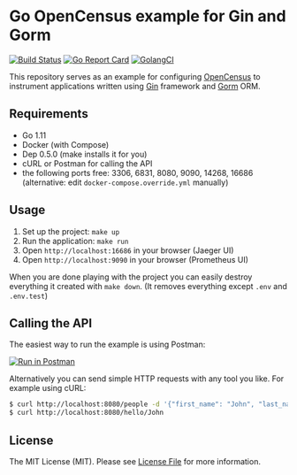 # Go OpenCensus example for Gin and Gorm

[![Build Status](https://img.shields.io/travis/com/sagikazarmark/go-gin-gorm-opencensus.svg?style=flat-square)](https://travis-ci.com/sagikazarmark/go-gin-gorm-opencensus)
[![Go Report Card](https://goreportcard.com/badge/github.com/hashicorp/go-gin-gorm-opencensus?style=flat-square)](https://goreportcard.com/report/github.com/hashicorp/go-gin-gorm-opencensus)
[![GolangCI](https://golangci.com/badges/github.com/hashicorp/go-gin-gorm-opencensus.svg)](https://golangci.com/r/github.com/hashicorp/go-gin-gorm-opencensus)

This repository serves as an example for configuring [OpenCensus](http://opencensus.io/) to
instrument applications written using [Gin](https://gin-gonic.github.io/gin/) framework
and [Gorm](http://gorm.io/) ORM.


## Requirements

- Go 1.11
- Docker (with Compose)
- Dep 0.5.0 (make installs it for you)
- cURL or Postman for calling the API
- the following ports free: 3306, 6831, 8080, 9090, 14268, 16686 (alternative: edit `docker-compose.override.yml` manually)


## Usage

1. Set up the project: `make up`
2. Run the application: `make run`
3. Open `http://localhost:16686` in your browser (Jaeger UI)
4. Open `http://localhost:9090` in your browser (Prometheus UI)

When you are done playing with the project you can easily destroy everything it created with `make down`.
(It removes everything except `.env` and `.env.test`)


## Calling the API

The easiest way to run the example is using Postman:

[![Run in Postman](https://run.pstmn.io/button.svg)](https://app.getpostman.com/run-collection/b2c8fd4eee98b396b5d8)

Alternatively you can send simple HTTP requests with any tool you like.
For example using cURL:

```bash
$ curl http://localhost:8080/people -d '{"first_name": "John", "last_name": "Doe"}'
$ curl http://localhost:8080/hello/John
```


## License

The MIT License (MIT). Please see [License File](LICENSE) for more information.

